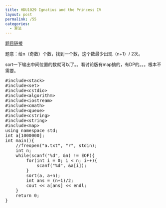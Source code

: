 ```yaml
---
title: HDU1029 Ignatius and the Princess IV
layout: post
permalink: /55
categories:
  - 算法
---
```

<a href="http://acm.hdu.edu.cn/showproblem.php?pid=1029" target="_blank">题目链接</a>

题意：给n（奇数）个数，找到一个数，这个数最少出现（n+1）/ 2次。

sort一下输出中间位置的数就可以了。。看讨论版有map搞的，有DP的。。。根本不需要。

<pre class="brush: cpp; title: ; notranslate" title="">#include&lt;stack&gt;
#include&lt;set&gt;
#include&lt;cstdio&gt;
#include&lt;algorithm&gt;
#include&lt;iostream&gt;
#include&lt;cmath&gt;
#include&lt;queue&gt;
#include&lt;cstring&gt;
#include&lt;string&gt;
#include&lt;map&gt;
using namespace std;
int a[1000000];
int main(){
    //freopen("a.txt", "r", stdin);
    int n;
    while(scanf("%d", &n) != EOF){
        for(int i = 0; i &lt; n; i++){
            scanf("%d", &a[i]);
        }
        sort(a, a+n);
        int ans = (n+1)/2;
        cout &lt;&lt; a[ans] &lt;&lt; endl;
    }
    return 0;
}
</pre>